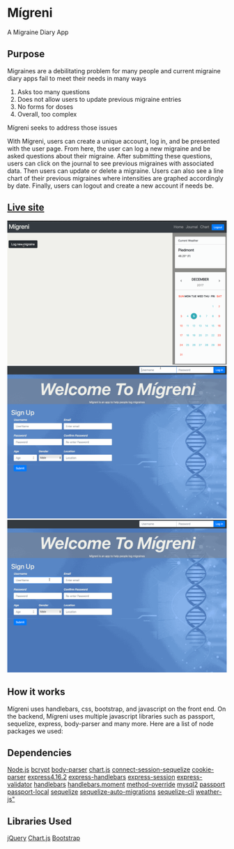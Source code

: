 # Mígreni
A Migraine Diary App

## Purpose
Migraines are a debilitating problem for many people and current migraine diary apps fail to meet their needs in many ways

1. Asks too many questions 
2. Does not allow users to update previous migraine entries
3. No forms for doses
4. Overall, too complex

Mígreni seeks to address those issues

With Mígreni, users can create a unique account, log in, and be presented with the user page. From here, the user can log a new migraine and be asked questions about their migraine. After submitting these questions, users can click on the journal to see previous migraines with associated data. Then users can update or delete a migraine. Users can also see a line chart of their previous migraines where intensities are graphed accordingly by date. Finally, users can logout and create a new account if needs be. 

## [Live site](https://glacial-fortress-86427.herokuapp.com/)

![Log Migraine](public/assets/img/Log-migraine.gif "Log Migraine")
![View Chart](public/assets/img/login-chart.gif "View Chart")
![Sign Up](public/assets/img/sign-up-1.gif "Sign Up")



## How it works

Mígreni uses handlebars, css, bootstrap, and javascript on the front end. On the backend, Mígreni uses multiple javascript libraries such as passport, sequelize, express, body-parser and many more. Here are a list of node packages we used:


## Dependencies

[Node.js](https://nodejs.org/en/)
[bcrypt](https://www.npmjs.com/package/bcrypt)
[body-parser](https://www.npmjs.com/package/body-parser)
[chart.js](https://www.npmjs.com/package/chart.js)
[connect-session-sequelize](https://www.npmjs.com/package/connect-session-sequelize)
[cookie-parser](https://www.npmjs.com/package/cookie-parser)
[express4.16.2](http://expressjs.com/)
[express-handlebars](https://www.npmjs.com/package/express-handlebars)
[express-session](https://www.npmjs.com/package/express-session)
[express-validator](https://www.npmjs.com/package/express-validator)
[handlebars](https://www.npmjs.com/package/handlebars)
[handlebars.moment](https://www.npmjs.com/package/handlebars.moment)
[method-override](https://www.npmjs.com/package/method-override)
[mysql2](https://www.npmjs.com/package/mysql2)
[passport](http://www.passportjs.org/)
[passport-local](https://www.npmjs.com/package/passport-local)
[sequelize](https://www.npmjs.com/package/sequelize)
[sequelize-auto-migrations](https://www.npmjs.com/package/sequelize-auto-migrations)
[sequelize-cli](https://www.npmjs.com/package/sequelize-cli)
[weather-js"](https://www.npmjs.com/package/weather-js)

## Libraries Used

[jQuery](https://jquery.com/)
[Chart.js](http://www.chartjs.org/)
[Bootstrap](https://getbootstrap.com/)
